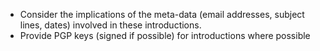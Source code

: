 
* Consider the implications of the meta-data (email addresses, subject lines, dates) involved in these introductions.
* Provide PGP keys (signed if possible) for introductions where possible
